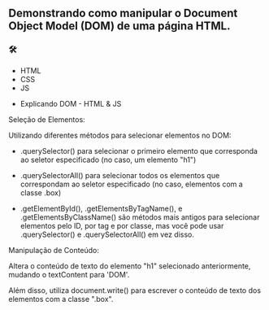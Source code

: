 ## Demonstrando como manipular o Document Object Model (DOM) de uma página HTML. 

### 🛠
- HTML
- CSS
- JS 

* Explicando DOM - HTML & JS 

 Seleção de Elementos: 

Utilizando diferentes métodos para selecionar elementos no DOM:

 - .querySelector() para selecionar o primeiro elemento que corresponda ao seletor especificado (no caso, um elemento "h1")

- .querySelectorAll() para selecionar todos os elementos que correspondam ao seletor especificado (no caso, elementos com a classe .box)

-  .getElementById(), .getElementsByTagName(), e .getElementsByClassName() são métodos mais antigos para selecionar elementos pelo ID, por tag e por classe, mas você pode usar .querySelector() e .querySelectorAll() em vez disso.

  Manipulação de Conteúdo:

 Altera o conteúdo de texto do elemento "h1" selecionado anteriormente, mudando o textContent para 'DOM'.

 Além disso, utiliza document.write() para escrever o conteúdo de texto dos elementos com a classe ".box".




